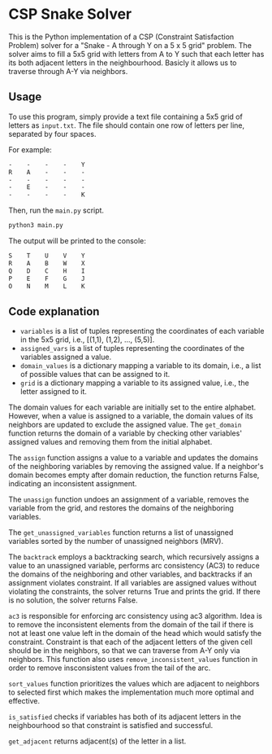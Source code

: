 # CSP Snake Solver 
This is the Python implementation of a CSP (Constraint Satisfaction Problem) solver for a "Snake - A through Y on a 5 x 5 grid" problem. The solver aims to fill a 5x5 grid with letters from A to Y such that each letter has its both adjacent letters in the neighbourhood. Basicly it allows us to traverse through A-Y via neighbors.


## Usage
To use this program, simply provide a text file containing a 5x5 grid of letters as `input.txt`. The file should contain one row of letters per line, separated by four spaces. 

For example:
```txt
-    -    -    -    Y
R    A    -    -    -
-    -    -    -    -
-    E    -    -    -
-    -    -    -    K
```

Then, run the `main.py` script.
```bash
python3 main.py
```

The output will be printed to the console:

```txt
S    T    U    V    Y
R    A    B    W    X
Q    D    C    H    I
P    E    F    G    J
O    N    M    L    K
```

## Code explanation
- `variables` is a list of tuples representing the coordinates of each variable in the 5x5 grid, i.e., [(1,1), (1,2), ..., (5,5)].
- `assigned_vars` is a list of tuples representing the coordinates of the variables assigned a value.
- `domain_values` is a dictionary mapping a variable to its domain, i.e., a list of possible values that can be assigned to it.
- `grid` is a dictionary mapping a variable to its assigned value, i.e., the letter assigned to it.

The domain values for each variable are initially set to the entire alphabet. However, when a value is assigned to a variable, the domain values of its neighbors are updated to exclude the assigned value. The `get_domain` function returns the domain of a variable by checking other variables' assigned values and removing them from the initial alphabet.

The `assign` function assigns a value to a variable and updates the domains of the neighboring variables by removing the assigned value. If a neighbor's domain becomes empty after domain reduction, the function returns False, indicating an inconsistent assignment.

The `unassign` function undoes an assignment of a variable, removes the variable from the grid, and restores the domains of the neighboring variables.

The `get_unassigned_variables` function returns a list of unassigned variables sorted by the number of unassigned neighbors (MRV).

The `backtrack` employs a backtracking search, which recursively assigns a value to an unassigned variable, performs arc consistency (AC3) to reduce the domains of the neighboring and other variables, and backtracks if an  assignment violates constraint. If all variables are assigned values without violating the constraints, the solver returns True and prints the grid. If there is no solution, the solver returns False.

`ac3` is responsible for enforcing arc consistency using ac3 algorithm. Idea is to remove the inconsistent elements from the domain of the tail if there is not at least one value left in the domain of the head which would satisfy the constraint. Constraint is that each of the adjacent letters of the given cell should be in the neighbors, so that we can traverse from A-Y only via neighbors. This function also uses `remove_inconsistent_values` function in order to remove insconsistent values from the tail of the arc.

`sort_values` function prioritizes the values which are adjacent to neighbors to selected first which makes the implementation much more optimal and effective.

`is_satisfied` checks if variables has both of its adjacent letters in the neighbourhood so that constraint is satisfied and successful.

`get_adjacent` returns adjacent(s) of the letter in a list.
